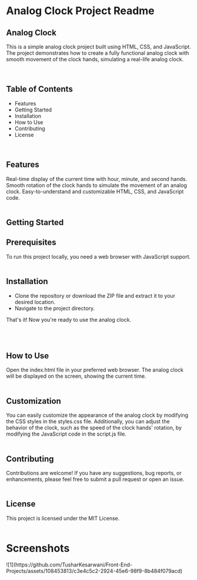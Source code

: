 <h1>Analog Clock Project Readme</h1>

<h2>Analog Clock</h2>

This is a simple analog clock project built using HTML, CSS, and JavaScript. The project demonstrates how to create a fully functional analog clock with smooth movement of the clock hands, simulating a real-life analog clock.

<br>

<h2>Table of Contents</h2>
<ul>
  <li>Features</li>
  <li>Getting Started</li>
  <li>Installation</li>
  <li>How to Use</li>
  <li>Contributing</li>
  <li>License</li>
</ul>
<br>
<h2>Features</h2>
Real-time display of the current time with hour, minute, and second hands.
Smooth rotation of the clock hands to simulate the movement of an analog clock.
Easy-to-understand and customizable HTML, CSS, and JavaScript code.
<br>
<br>
<h2>Getting Started</h2>
<h2>Prerequisites</h2>
To run this project locally, you need a web browser with JavaScript support.
<br>
<br>

<h2>Installation</h2>
<ul>
  <li>Clone the repository or download the ZIP file and extract it to your desired location.</li>
  <li>Navigate to the project directory.</li>
</ul>


That's it! Now you're ready to use the analog clock.

<br>
<br>
<h2>How to Use</h2>

Open the index.html file in your preferred web browser.
The analog clock will be displayed on the screen, showing the current time.
<br>
<br>
<h2>Customization</h2>
You can easily customize the appearance of the analog clock by modifying the CSS styles in the styles.css file. Additionally, you can adjust the behavior of the clock, such as the speed of the clock hands' rotation, by modifying the JavaScript code in the script.js file.
<br>
<br>
<h2>Contributing</h2>
Contributions are welcome! If you have any suggestions, bug reports, or enhancements, please feel free to submit a pull request or open an issue.
<br>
<br>
<h2>License</h2>
This project is licensed under the MIT License.
<br>
<br>

<h1>Screenshots</h1>
![1](https://github.com/TusharKesarwani/Front-End-Projects/assets/108453813/c3e4c5c2-2924-45e6-98f9-8b484f079acd)

